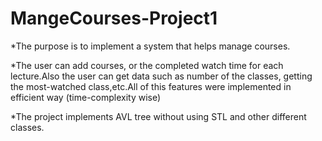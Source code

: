 # MangeCourses-Project1

*The purpose is to implement a system that helps manage courses.

*The user can add courses, or the completed watch time for each lecture.Also the user can get data such as number of the classes, getting the most-watched class,etc.All of this features were implemented in efficient way (time-complexity wise)

*The project implements AVL tree without using STL and other different classes.

